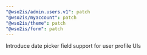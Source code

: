 ```yaml
---
"@wso2is/admin.users.v1": patch
"@wso2is/myaccount": patch
"@wso2is/theme": patch
"@wso2is/form": patch
---
```


Introduce date picker field support for user profile UIs

